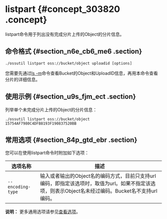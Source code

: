 # listpart {#concept_303820 .concept}

listpart命令用于列出没有完成分片上传的Object的分片信息。

## 命令格式 {#section_n6e_cb6_me6 .section}

``` {#codeblock_rsk_kxt_58l}
./ossutil listpart oss://bucket/object uploadid [options]
```

您需要先通过[ls -m](cn.zh-CN/常用工具/命令行工具ossutil/常用命令/ls.md#li_euf_ow6_koe)命令查看Bucket的Object和UploadID信息，再用本命令查看分片的详细信息。

## 使用示例 {#section_u9s_fjm_ect .section}

列举单个未完成分片上传的Object的分片信息：

``` {#codeblock_fys_l31_tf6}
./ossutil listpart oss://bucket/object 15754AF7980C4DFB8193F190837520BB
```

## 常用选项 {#section_84p_gtd_ebr .section}

您可以在使用listpart命令时附加如下选项：

|选项名称|描述|
|----|--|
|`--encoding-type`|输入或者输出的Object名的编码方式，目前只支持url编码，即指定该选项时，取值为url。如果不指定该选项，则表示Object名未经过编码。Bucket名不支持url编码。|

**说明：** 更多通用选项请参见[查看选项](cn.zh-CN/常用工具/命令行工具ossutil/查看选项.md#)。

